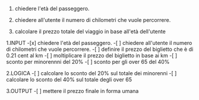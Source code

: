 1. chiedere l'età del passeggero.

2. chiedere all'utente il numero di chilometri che vuole percorrere.

3. calcolare il prezzo totale del viaggio in base all'età dell'utente

1.INPUT
	-[x] chiedere l'età del passeggero.
	-[ ] chiedere all'utente il numero di chilometri che vuole percorrere.
	-[ ] definire il prezzo del biglietto che è di 0.21 cent al km
	-[ ] moltiplicare il prezzo del biglietto in base ai km
	-[ ] sconto per minorennni del 20%
	-[ ] sconto per gli over 65 del 40%

2.LOGICA
	-[ ] calcolare lo sconto del 20% sul totale dei minorenni
	-[ ] calcolare lo sconto del 40% sul totale degli over 65
	
3.OUTPUT
	-[ ] mettere il prezzo finale in forma umana
